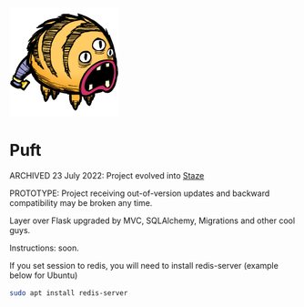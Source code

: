 ![puft](puft/assets/logo.png)

Puft
===

ARCHIVED 23 July 2022: Project evolved into [Staze](https://github.com/ryzhovalex/staze)

PROTOTYPE: Project receiving out-of-version updates and backward compatibility may be broken any time.

Layer over Flask upgraded by MVC, SQLAlchemy, Migrations and other cool guys.

Instructions: soon.

If you set session to redis, you will need to install redis-server (example below for Ubuntu)
```sh
sudo apt install redis-server
```
